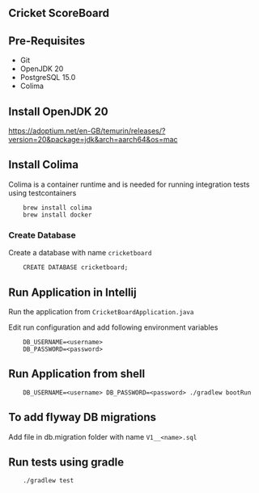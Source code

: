 ## Cricket ScoreBoard

## Pre-Requisites
- Git
- OpenJDK 20
- PostgreSQL 15.0
- Colima

## Install OpenJDK 20
https://adoptium.net/en-GB/temurin/releases/?version=20&package=jdk&arch=aarch64&os=mac

## Install Colima
Colima is a container runtime and is needed for running integration tests using testcontainers
```
    brew install colima
    brew install docker
```

### Create Database
Create a database with name `cricketboard`
```
    CREATE DATABASE cricketboard;
```

## Run Application in Intellij
Run the application from `CricketBoardApplication.java`

Edit run configuration and add following environment variables
```
    DB_USERNAME=<username>
    DB_PASSWORD=<password>
```

## Run Application from shell

```
    DB_USERNAME=<username> DB_PASSWORD=<password> ./gradlew bootRun 
```

## To add flyway DB migrations
Add file in db.migration folder with name `V1__<name>.sql`

## Run tests using gradle
```
    ./gradlew test
```